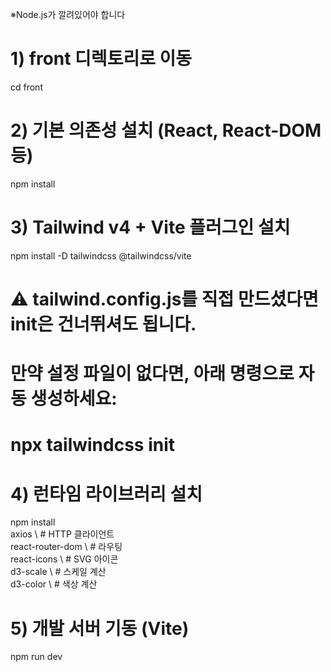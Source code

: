 ※Node.js가 깔려있어야 합니다

# 1) front 디렉토리로 이동
cd front

# 2) 기본 의존성 설치 (React, React-DOM 등)
npm install

# 3) Tailwind v4 + Vite 플러그인 설치
npm install -D tailwindcss @tailwindcss/vite

#    ⚠️ tailwind.config.js를 직접 만드셨다면 init은 건너뛰셔도 됩니다.
#    만약 설정 파일이 없다면, 아래 명령으로 자동 생성하세요:
# npx tailwindcss init

# 4) 런타임 라이브러리 설치
npm install \
  axios \               # HTTP 클라이언트  
  react-router-dom \    # 라우팅  
  react-icons \         # SVG 아이콘  
  d3-scale \            # 스케일 계산  
  d3-color \            # 색상 계산 

# 5) 개발 서버 기동 (Vite)
npm run dev
